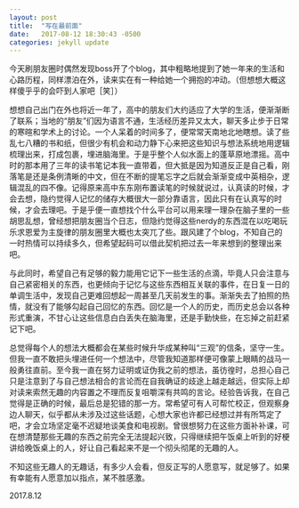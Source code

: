 ```yaml
---
layout: post
title:  "写在最前面"
date:   2017-08-12 18:30:43 -0500
categories: jekyll update
---
```

今天刷朋友圈时偶然发现boss开了个blog，其中粗略地提到了她一年来的生活和心路历程，同样漂泊在外，读来实在有一种给她一个拥抱的冲动。（但想想大概这样傻乎乎的会吓到人家吧［笑］）

想想自己出门在外也将近一年了，高中的朋友们大约适应了大学的生活，便渐渐断了联系；当地的“朋友”们因为语言不通，生活经历差异又太大，聊天多止步于日常的寒暄和学术上的讨论。一个人呆着的时间多了，便常常天南地北地瞎想。读了些乱七八糟的书和纸，但很少有机会和动力静下心来把这些知识与想法系统地用逻辑梳理出来，打成包裹，埋进脑海里。于是乎整个人似水面上的蓬草原地漂摇。高中时的那本用了三年的读书笔记本我一直带着，但大抵是因为知道反正是自己看，刚落笔是还是条例清晰的中文，但在不断的提笔忘字之后就会渐渐变成中英相杂，逻辑混乱的四不像。记得原来高中东东刚布置读笔的时候就说过，认真读的时候，才会去想，隐约觉得人记忆的储存大概很大一部分靠语言，因此只有在认真写的时候，才会去理吧。于是乎便一直想找个什么平台可以用来理一理杂在脑子里的一些胡思乱想，曾经想把朋友圈当个日志，但隐约觉得这些nerdy的东西混在以吃喝玩乐求恩爱为主旋律的朋友圈里大概也太突兀了些。跟风建了个blog，不知自己的一时热情可以持续多久，但希望起码可以借此契机把过去一年来想到的整理出来吧。

与此同时，希望自己有足够的毅力能用它记下一些生活的点滴，毕竟人只会注意与自己紧密相关的东西，也更倾向于记忆与这些东西相互关联的事件，在日复一日的单调生活中，发现自己更难回想起一周甚至几天前发生的事。渐渐失去了拍照的热情，就没有了能够勾起自己回忆的东西。回忆是一个人的历史，而历史总会以各种形式重演，不甘心让这些信息白白丢失在脑海里，还是手勤快些，在忘掉之前赶紧记下吧。

总觉得每个人的想法大概都会在某些时候升华成某种叫“三观”的信条，坚守一生。但我一直不敢把头埋进任何一个想法中，尽管我知道那样便可像蒙上眼睛的战马一般勇往直前。至今我一直在努力证明或证伪我之前的想法，虽彷徨时，总担心自己只是注意到了与自己想法相合的言论而在自我确证的歧途上越走越远，但实际上却对读来索然无趣的内容置之不理而反复咀嚼深有共鸣的言论。经验告诉我，在自己觉得是正确的时候，最后总是犯错的那一方。常希望可有人可帮忙校正，但观察身边人聊天，似乎都从未涉及过这些话题，心想大家也许都已经想过并有所笃定了吧，才会立场坚定毫不迟疑地谈美食和电视剧。曾很想努力在这些方面补补课，可在想清楚那些无趣的东西之前完全无法提起兴致，只得继续把午饭桌上听到的好梗讲给晚饭桌上的人，好让自己看起来不是一个彻头彻尾的无趣的人。

不知这些无趣人的无趣话，有多少人会看，但反正写的人愿意写，就足够了。如果有幸能有人愿意加以指点，某不胜感激。

2017.8.12 
